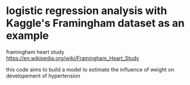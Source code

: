 # logistic regression analysis with Kaggle's Framingham dataset as an example 

framingham heart study https://en.wikipedia.org/wiki/Framingham_Heart_Study

this code aims to build a model to estimate the influence of weight on developement of hypertension
